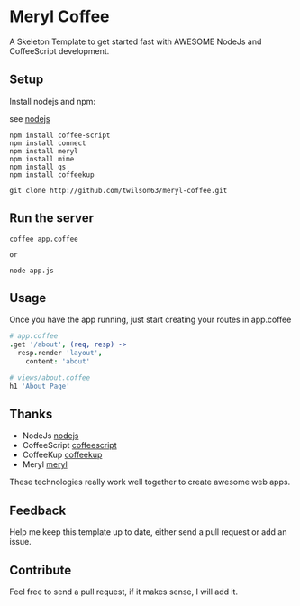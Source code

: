 # Meryl Coffee 

A Skeleton Template to get started fast with AWESOME NodeJs and CoffeeScript
development.

## Setup

Install nodejs and npm:

see [nodejs](http://nodejs.com)

```
npm install coffee-script
npm install connect
npm install meryl
npm install mime
npm install qs
npm install coffeekup

git clone http://github.com/twilson63/meryl-coffee.git

```
## Run the server

```
coffee app.coffee

or

node app.js

```
## Usage

Once you have the app running, just start creating your routes in
app.coffee

``` coffee
# app.coffee
.get '/about', (req, resp) ->
  resp.render 'layout',
    content: 'about'

# views/about.coffee
h1 'About Page'
```

## Thanks

* NodeJs [nodejs](http://nodejs.org)
* CoffeeScript [coffeescript](http://coffeescript.org)
* CoffeeKup [coffeekup](http://coffeekup.org/)
* Meryl [meryl](https://github.com/coffeemate/meryl/wiki)

These technologies really work well together to create awesome web apps.

## Feedback

Help me keep this template up to date, either send a pull request or add an issue.


## Contribute

Feel free to send a pull request, if it makes sense, I will add it.



